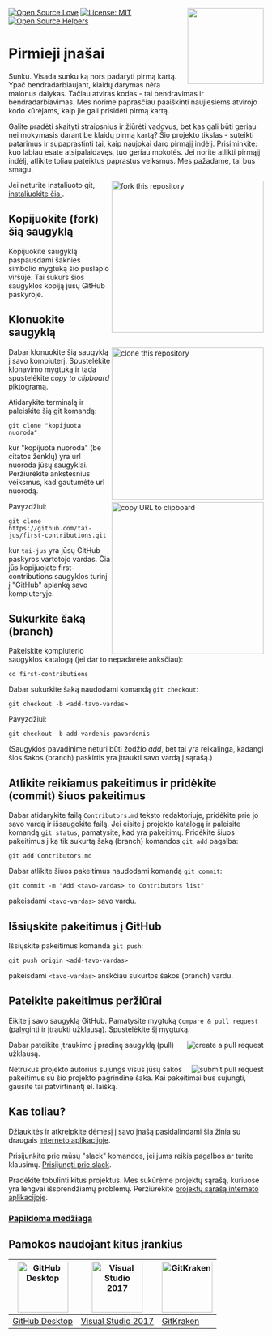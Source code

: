 [![Open Source Love](https://badges.frapsoft.com/os/v1/open-source.svg?v=103)](https://github.com/ellerbrock/open-source-badges/)
[<img align="right" width="150" src="https://firstcontributions.github.io/assets/Readme/join-slack-team.png">](https://join.slack.com/t/firstcontributors/shared_invite/zt-vchl8cde-S0KstI_jyCcGEEj7rSTQiA)
[![License: MIT](https://img.shields.io/badge/License-MIT-green.svg)](https://opensource.org/licenses/MIT)
[![Open Source Helpers](https://www.codetriage.com/roshanjossey/first-contributions/badges/users.svg)](https://www.codetriage.com/roshanjossey/first-contributions)


# Pirmieji įnašai

Sunku. Visada sunku ką nors padaryti pirmą kartą. Ypač bendradarbiaujant, klaidų darymas nėra malonus dalykas. Tačiau atviras kodas - tai bendravimas ir bendradarbiavimas. Mes norime paprasčiau paaiškinti naujiesiems atvirojo kodo kūrėjams, kaip jie gali prisidėti pirmą kartą.

Galite pradėti skaityti straipsnius ir žiūrėti vadovus, bet kas gali būti geriau nei mokymasis darant be klaidų pirmą kartą? Šio projekto tikslas - suteikti patarimus ir supaprastinti tai, kaip naujokai daro pirmąjį indėlį. Prisiminkite: kuo labiau esate atsipalaidavęs, tuo geriau mokotės. Jei norite atlikti pirmąjį indėlį, atlikite toliau pateiktus paprastus veiksmus. Mes pažadame, tai bus smagu.

<img align="right" width="300" src="https://firstcontributions.github.io/assets/Readme/fork.png" alt="fork this repository" />

Jei neturite instaliuoto git, [ instaliuokite čia ]( https://help.github.com/articles/set-up-git/).

## Kopijuokite (fork) šią saugyklą

Kopijuokite saugyklą paspausdami šaknies simbolio mygtuką šio puslapio viršuje.
Tai sukurs šios saugyklos kopiją jūsų GitHub paskyroje.

## Klonuokite saugyklą

<img align="right" width="300" src="https://firstcontributions.github.io/assets/Readme/clone.png" alt="clone this repository" />

Dabar klonuokite šią saugyklą į savo kompiuterį. Spustelėkite klonavimo mygtuką ir tada spustelėkite *copy to clipboard* piktogramą.

Atidarykite terminalą ir paleiskite šią git komandą:

```
git clone "kopijuota nuoroda"
```
kur "kopijuota nuoroda" (be citatos ženklų) yra url nuoroda jūsų saugyklai. Peržiūrėkite ankstesnius veiksmus, kad gautumėte url nuorodą.

<img align="right" width="300" src="https://firstcontributions.github.io/assets/Readme/copy-to-clipboard.png" alt="copy URL to clipboard" />

Pavyzdžiui:
```
git clone https://github.com/tai-jus/first-contributions.git
```
kur `tai-jus` yra jūsų GitHub paskyros vartotojo vardas. Čia jūs kopijuojate first-contributions saugyklos turinį į "GitHub" aplanką savo kompiuteryje.

## Sukurkite šaką (branch)

Pakeiskite kompiuterio saugyklos katalogą (jei dar to nepadarėte anksčiau):

```
cd first-contributions
```
Dabar sukurkite šaką naudodami komandą `git checkout`:
```
git checkout -b <add-tavo-vardas>
```

Pavyzdžiui:
```
git checkout -b add-vardenis-pavardenis
```
(Saugyklos pavadinime neturi būti žodžio *add*, bet tai yra reikalinga, kadangi šios šakos (branch) paskirtis yra įtraukti savo vardą į sąrašą.)

## Atlikite reikiamus pakeitimus ir pridėkite (commit) šiuos pakeitimus

Dabar atidarykite failą `Contributors.md` teksto redaktoriuje, pridėkite prie jo savo vardą ir išsaugokite failą. Jei eisite į projekto katalogą ir paleisite komandą `git status`, pamatysite, kad yra pakeitimų. Pridėkite šiuos pakeitimus į ką tik sukurtą šaką (branch) komandos `git add` pagalba:
```
git add Contributors.md
```

Dabar atlikite šiuos pakeitimus naudodami komandą `git commit`:
```
git commit -m "Add <tavo-vardas> to Contributors list"
```
pakeisdami `<tavo-vardas>` savo vardu.

## Išsiųskite pakeitimus į GitHub

Išsiųskite pakeitimus komanda `git push`:
```
git push origin <add-tavo-vardas>
```
pakeisdami `<tavo-vardas>` anskčiau sukurtos šakos (branch) vardu.

## Pateikite pakeitimus peržiūrai

Eikite į savo saugyklą GitHub. Pamatysite mygtuką `Compare & pull request` (palyginti ir įtraukti užklausą). Spustelėkite šį mygtuką.

<img style="float: right;" src="https://firstcontributions.github.io/assets/Readme/compare-and-pull.png" alt="create a pull request" />

Dabar pateikite įtraukimo į pradinę saugyklą (pull) užklausą.

<img style="float: right;" src="https://firstcontributions.github.io/assets/Readme/submit-pull-request.png" alt="submit pull request" />

Netrukus projekto autorius sujungs visus jūsų šakos pakeitimus su šio projekto pagrindine šaka. Kai pakeitimai bus sujungti, gausite tai patvirtinantį el. laišką.

## Kas toliau?

Džiaukitės ir atkreipkite dėmesį į savo įnašą pasidalindami šia žinia su draugais [interneto aplikacijoje](https://roshanjossey.github.io/first-contributions/#social-share).

Prisijunkite prie mūsų "slack" komandos, jei jums reikia pagalbos ar turite klausimų. [Prisijungti prie slack](https://join.slack.com/t/firstcontributors/shared_invite/enQtMzE1MTYwNzI3ODQ0LTZiMDA2OGI2NTYyNjM1MTFiNTc4YTRhZTg4OWZjMzA0ZWZmY2UxYzVkMzI1ZmVmOWI4ODdkZWQwNTM2NDVmNjY).

Pradėkite tobulinti kitus projektus. Mes sukūrėme projektų sąrašą, kuriuose yra lengvai išsprendžiamų problemų. Peržiūrėkite [projektų sąrašą interneto aplikacijoje](https://roshanjossey.github.io/first-contributions/#project-list).

### [ Papildoma medžiaga ](../additional-material/git_workflow_scenarios/additional-material.md)


## Pamokos naudojant kitus įrankius

|<a href="../github-desktop-tutorial.md"><img alt="GitHub Desktop" src="https://desktop.github.com/images/desktop-icon.svg" width="100"></a>|<a href="../github-windows-vs2017-tutorial.md"><img alt="Visual Studio 2017" src="https://upload.wikimedia.org/wikipedia/commons/c/cd/Visual_Studio_2017_Logo.svg" width="100"></a>|<a href="../gitkraken-tutorial.md"><img alt="GitKraken" src="/assets/gk-icon.png" width="100"></a>|
|---|---|---|
|[GitHub Desktop](../github-desktop-tutorial.md)|[Visual Studio 2017](../github-windows-vs2017-tutorial.md)|[GitKraken](../gitkraken-tutorial.md)|

